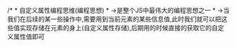  /*
         * 自定义属性编程思维(编程思想)
         *  ->是整个JS中最伟大的编程思想之一
         *  ->当我们在后续的某一些操作中,需要用到当前元素的某些信息值,此时我们就可以把这些值实现存储在元素的身上(自定义属性存储),后期用的时候直接的获取它的自定义属性值即可